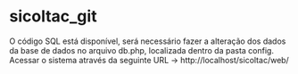 # sicoltac_git

O código SQL está disponível, será necessário fazer a alteração dos dados da base de dados no arquivo db.php, localizada dentro da pasta config.
Acessar o sistema através da seguinte URL ->  http://localhost/sicoltac/web/
